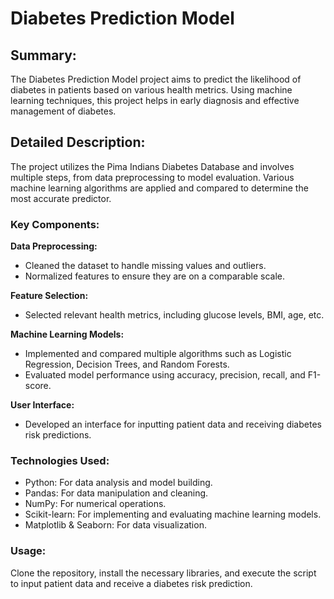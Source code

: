 # Diabetes Prediction Model

## Summary:
The Diabetes Prediction Model project aims to predict the likelihood of diabetes in patients based on various health metrics. Using machine learning techniques, this project helps in early diagnosis and effective management of diabetes.

## Detailed Description:
The project utilizes the Pima Indians Diabetes Database and involves multiple steps, from data preprocessing to model evaluation. Various machine learning algorithms are applied and compared to determine the most accurate predictor.

### Key Components:

**Data Preprocessing:**
- Cleaned the dataset to handle missing values and outliers.
- Normalized features to ensure they are on a comparable scale.

**Feature Selection:**
- Selected relevant health metrics, including glucose levels, BMI, age, etc.

**Machine Learning Models:**
- Implemented and compared multiple algorithms such as Logistic Regression, Decision Trees, and Random Forests.
- Evaluated model performance using accuracy, precision, recall, and F1-score.

**User Interface:**
- Developed an interface for inputting patient data and receiving diabetes risk predictions.

### Technologies Used:
- Python: For data analysis and model building.
- Pandas: For data manipulation and cleaning.
- NumPy: For numerical operations.
- Scikit-learn: For implementing and evaluating machine learning models.
- Matplotlib & Seaborn: For data visualization.

### Usage:
Clone the repository, install the necessary libraries, and execute the script to input patient data and receive a diabetes risk prediction.
